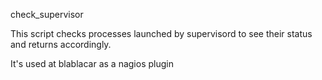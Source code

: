 check_supervisor

This script checks processes launched by supervisord to see their status
and returns accordingly.

It's used at blablacar as a nagios plugin
